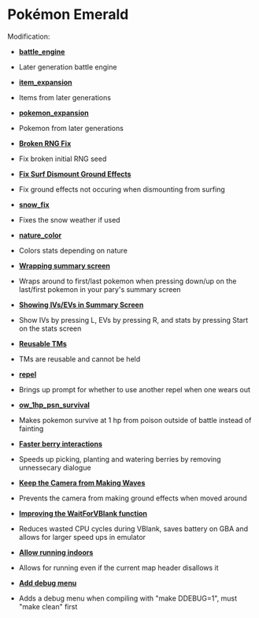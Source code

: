 # Pokémon Emerald

Modification:
* [**battle_engine**](https://github.com/rh-hideout/pokeemerald-expansion/tree/battle_engine)
- Later generation battle engine
* [**item_expansion**](https://github.com/rh-hideout/pokeemerald-expansion/tree/item_expansion)
- Items from later generations
* [**pokemon_expansion**](https://github.com/rh-hideout/pokeemerald-expansion/tree/pokemon_expansion)
- Pokemon from later generations
* [**Broken RNG Fix**](https://www.pokecommunity.com/showpost.php?p=10211666&postcount=155)
- Fix broken initial RNG seed
* [**Fix Surf Dismount Ground Effects**](https://www.pokecommunity.com/showpost.php?p=10184839&postcount=123)
- Fix ground effects not occuring when dismounting from surfing
* [**snow_fix**](https://github.com/ghoulslash/pokeemerald/tree/snow_fix)
- Fixes the snow weather if used
* [**nature_color**](https://github.com/DizzyEggg/pokeemerald/tree/nature_color)
- Colors stats depending on nature
* [**Wrapping summary screen**](https://www.pokecommunity.com/showpost.php?p=10060875&postcount=27)
- Wraps around to first/last pokemon when pressing down/up on the last/first pokemon in your pary's summary screen
* [**Showing IVs/EVs in Summary Screen**](https://www.pokecommunity.com/showpost.php?p=10161688&postcount=77)
- Show IVs by pressing L, EVs by pressing R, and stats by pressing Start on the stats screen
* [**Reusable TMs**](https://www.pokecommunity.com/showpost.php?p=9980343&postcount=7)
- TMs are reusable and cannot be held
* [**repel**](https://github.com/DizzyEggg/pokeemerald/tree/repel)
- Brings up prompt for whether to use another repel when one wears out
* [**ow_1hp_psn_survival**](https://github.com/LOuroboros/pokeemerald/tree/ow_1hp_psn_survival)
- Makes pokemon survive at 1 hp from poison outside of battle instead of fainting
* [**Faster berry interactions**](https://www.pokecommunity.com/showpost.php?p=10164065&postcount=82)
- Speeds up picking, planting and watering berries by removing unnessecary dialogue
* [**Keep the Camera from Making Waves**](https://github.com/pret/pokeemerald/wiki/Keep-the-Camera-from-Making-Waves)
- Prevents the camera from making ground effects when moved around
* [**Improving the WaitForVBlank function**](https://github.com/pret/pokeemerald/wiki/Improving-the-WaitForVBlank-function)
- Reduces wasted CPU cycles during VBlank, saves battery on GBA and allows for larger speed ups in emulator
* [**Allow running indoors**](https://github.com/pret/pokeemerald/wiki/Allow-running-indoors)
- Allows for running even if the current map header disallows it
* [**Add debug menu**](https://github.com/pret/pokeemerald/wiki/Add-a-debug-menu)
- Adds a debug menu when compiling with "make DDEBUG=1", must "make clean" first

